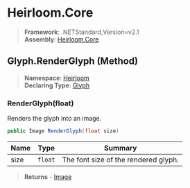 # Heirloom.Core

> **Framework**: .NETStandard,Version=v2.1  
> **Assembly**: [Heirloom.Core][0]

## Glyph.RenderGlyph (Method)

> **Namespace**: [Heirloom][0]  
> **Declaring Type**: [Glyph][1]

### RenderGlyph(float)

Renders the glyph into an image.

```cs
public Image RenderGlyph(float size)
```

| Name | Type    | Summary                              |
|------|---------|--------------------------------------|
| size | `float` | The font size of the rendered glyph. |

> **Returns** - [Image][2]

[0]: ../../../Heirloom.Core.md
[1]: ../Glyph.md
[2]: ../Image.md
